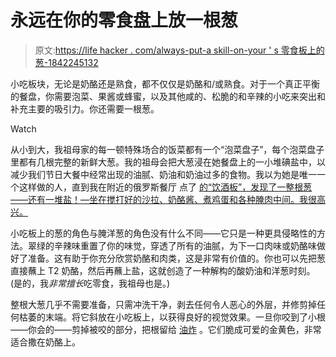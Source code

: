 # 永远在你的零食盘上放一根葱

> 原文:[https://life hacker . com/always-put-a skill-on-your ' s 零食板上的葱-1842245132](https://lifehacker.com/always-put-a-scallion-on-your-snack-board-1842245132)

小吃板块，无论是奶酪还是熟食，都不仅仅是奶酪和/或熟食。对于一个真正平衡的餐盘，你需要泡菜、果酱或蜂蜜，以及其他咸的、松脆的和辛辣的小吃来突出和补充主要的吸引力。你还需要一根葱。

Watch

从小到大，我祖母家的每一顿特殊场合的饭菜都有一个“泡菜盘子”，每个泡菜盘子里都有几根完整的新鲜大葱。我的祖母会把大葱浸在她餐盘上的一小堆碘盐中，以减少我们节日大餐中经常出现的油腻、奶油和奶油过多的食物。我以为她是唯一一个这样做的人，直到我在附近的俄罗斯餐厅 点了 [的“饮酒板”，发现了一整根葱——还有一堆盐！—坐在搅打好的沙拉、奶酪酱、煮鸡蛋和各种腌肉中间。我很高兴。](https://www.kachkapdx.com/kachka)

小吃板上的葱的角色与腌洋葱的角色没有什么不同——它只是一种更具侵略性的方法。翠绿的辛辣味重置了你的味觉，穿透了所有的油腻，为下一口肉味或奶酪味做好了准备。这有助于你充分欣赏奶酪和肉类，这是非常有价值的。你也可以先把葱直接蘸上 T2 奶酪，然后再蘸上盐，这就创造了一种解构的酸奶油和洋葱时刻。(是的，我*非常擅长*吃零食，我祖母也是。)

整根大葱几乎不需要准备，只需冲洗干净，剥去任何令人恶心的外层，并修剪掉任何枯萎的末端。将它斜放在小吃板上，以获得良好的视觉效果。一旦你咬到了小根——你会的——剪掉被咬的部分，把根留给 [油炸](https://lifehacker.com/this-dip-uses-every-part-of-the-green-onion-even-the-r-1828055849) 。它们脆成可爱的金黄色，非常适合撒在奶酪上。